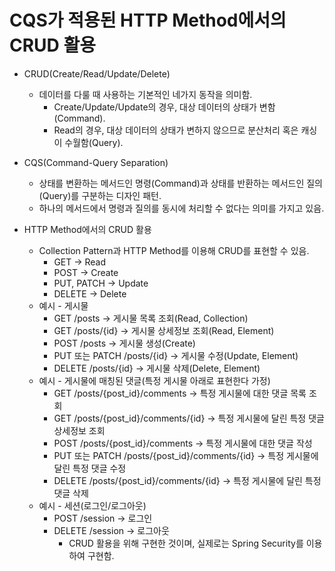# CQS가 적용된 HTTP Method에서의 CRUD 활용

* CRUD(Create/Read/Update/Delete)
  * 데이터를 다룰 때 사용하는 기본적인 네가지 동작을 의미함.
    * Create/Update/Update의 경우, 대상 데이터의 상태가 변함(Command).
    * Read의 경우, 대상 데이터의 상태가 변하지 않으므로 분산처리 혹은 캐싱이 수월함(Query).

* CQS(Command-Query Separation)
  * 상태를 변환하는 메서드인 명령(Command)과 상태를 반환하는 메서드인 질의(Query)를 구분하는 디자인 패턴.
  * 하나의 메서드에서 명령과 질의를 동시에 처리할 수 없다는 의미를 가지고 있음.

* HTTP Method에서의 CRUD 활용
  * Collection Pattern과 HTTP Method를 이용해 CRUD를 표현할 수 있음.
    * GET -> Read
    * POST -> Create
    * PUT, PATCH -> Update
    * DELETE -> Delete
  * 예시 - 게시물
    * GET /posts -> 게시물 목록 조회(Read, Collection)
    * GET /posts/{id} -> 게시물 상세정보 조회(Read, Element)
    * POST /posts -> 게시물 생성(Create)
    * PUT 또는 PATCH /posts/{id} -> 게시물 수정(Update, Element)
    * DELETE /posts/{id} -> 게시물 삭제(Delete, Element)
  * 예시 - 게시물에 매칭된 댓글(특정 게시물 아래로 표현한다 가정)
    * GET /posts/{post_id}/comments -> 특정 게시물에 대한 댓글 목록 조회
    * GET /posts/{post_id}/comments/{id} -> 특정 게시물에 달린 특정 댓글 상세정보 조회
    * POST /posts/{post_id}/comments -> 특정 게시물에 대한 댓글 작성
    * PUT 또는 PATCH /posts/{post_id}/comments/{id} -> 특정 게시물에 달린 특정 댓글 수정
    * DELETE /posts/{post_id}/comments/{id} -> 특정 게시물에 달린 특정 댓글 삭제
  * 예시 - 세션(로그인/로그아웃)
    * POST /session -> 로그인
    * DELETE /session -> 로그아웃
      * CRUD 활용을 위해 구현한 것이며, 실제로는 Spring Security를 이용하여 구현함.
